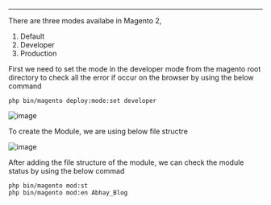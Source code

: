 

___

There are three modes availabe in Magento 2,
1. Default
2. Developer
3. Production

First we need to set the mode in the developer mode from the magento root directory to check all the error if occur on the browser by using the below command 

    php bin/magento deploy:mode:set developer
![image](https://user-images.githubusercontent.com/55655451/121768179-7d166380-cb7a-11eb-862b-5533452ec27a.png)

    
To create the Module, we are using below file structre

![image](https://user-images.githubusercontent.com/55655451/121768119-f8c3e080-cb79-11eb-9752-d6d4d409a8ce.png)

After adding the file structure of the module, we can check the module status by using the below commad

    php bin/magento mod:st
    php bin/magento mod:en Abhay_Blog

